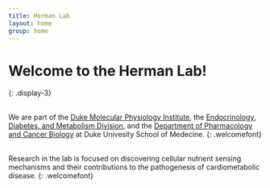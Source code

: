 ```yaml
---
title: Herman Lab
layout: home
group: home
---
```


# Welcome to the Herman Lab! <enter> <enter> <enter>
{: .display-3}

<br/>We are part of the [Duke Molecular Physiology Institute](https://dmpi.duke.edu/), the [Endocrinology, Diabetes, and Metabolism Division](https://medicine.duke.edu/education-and-training/fellowship-programs/endocrinology), and the [Department of Pharmacology and Cancer Biology](https://pharmacology.duke.edu/) at Duke Univesity School of Medecine. 
{: .welcomefont}

<br/>Research in the lab is focused on discovering cellular nutrient sensing mechanisms and their contributions to the pathogenesis of cardiometabolic disease.
{: .welcomefont}
